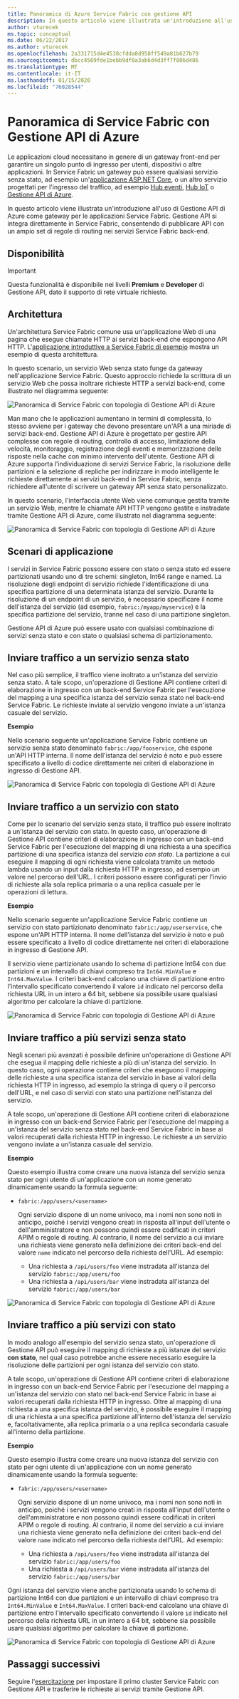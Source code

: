 ```yaml
---
title: Panoramica di Azure Service Fabric con gestione API
description: In questo articolo viene illustrata un'introduzione all'uso di Gestione API di Azure come gateway per le applicazioni Service Fabric.
author: vturecek
ms.topic: conceptual
ms.date: 06/22/2017
ms.author: vturecek
ms.openlocfilehash: 2a331715d4e4538cfdda8d958ff549a81b627b79
ms.sourcegitcommit: dbcc4569fde1bebb9df0a3ab6d4d3ff7f806d486
ms.translationtype: MT
ms.contentlocale: it-IT
ms.lasthandoff: 01/15/2020
ms.locfileid: "76028544"
---
```

# <a name="service-fabric-with-azure-api-management-overview"></a>Panoramica di Service Fabric con Gestione API di Azure

Le applicazioni cloud necessitano in genere di un gateway front-end per garantire un singolo punto di ingresso per utenti, dispositivi o altre applicazioni. In Service Fabric un gateway può essere qualsiasi servizio senza stato, ad esempio un'[applicazione ASP.NET Core](service-fabric-reliable-services-communication-aspnetcore.md), o un altro servizio progettati per l'ingresso del traffico, ad esempio [Hub eventi](https://docs.microsoft.com/azure/event-hubs/), [Hub IoT](https://docs.microsoft.com/azure/iot-hub/) o [Gestione API di Azure](https://docs.microsoft.com/azure/api-management/).

In questo articolo viene illustrata un'introduzione all'uso di Gestione API di Azure come gateway per le applicazioni Service Fabric. Gestione API si integra direttamente in Service Fabric, consentendo di pubblicare API con un ampio set di regole di routing nei servizi Service Fabric back-end.

## <a name="availability"></a>Disponibilità

> [!IMPORTANT]
> Questa funzionalità è disponibile nei livelli **Premium** e **Developer** di Gestione API, dato il supporto di rete virtuale richiesto.

## <a name="architecture"></a>Architettura

Un'architettura Service Fabric comune usa un'applicazione Web di una pagina che esegue chiamate HTTP ai servizi back-end che espongono API HTTP. L'[applicazione introduttive a Service Fabric di esempio](https://github.com/Azure-Samples/service-fabric-dotnet-getting-started) mostra un esempio di questa architettura.

In questo scenario, un servizio Web senza stato funge da gateway nell'applicazione Service Fabric. Questo approccio richiede la scrittura di un servizio Web che possa inoltrare richieste HTTP a servizi back-end, come illustrato nel diagramma seguente:

![Panoramica di Service Fabric con topologia di Gestione API di Azure][sf-web-app-stateless-gateway]

Man mano che le applicazioni aumentano in termini di complessità, lo stesso avviene per i gateway che devono presentare un'API a una miriade di servizi back-end. Gestione API di Azure è progettato per gestire API complesse con regole di routing, controllo di accesso, limitazione della velocità, monitoraggio, registrazione degli eventi e memorizzazione delle risposte nella cache con minimo intervento dell'utente. Gestione API di Azure supporta l'individuazione di servizi Service Fabric, la risoluzione delle partizioni e la selezione di repliche per indirizzare in modo intelligente le richieste direttamente ai servizi back-end in Service Fabric, senza richiedere all'utente di scrivere un gateway API senza stato personalizzato. 

In questo scenario, l'interfaccia utente Web viene comunque gestita tramite un servizio Web, mentre le chiamate API HTTP vengono gestite e instradate tramite Gestione API di Azure, come illustrato nel diagramma seguente:

![Panoramica di Service Fabric con topologia di Gestione API di Azure][sf-apim-web-app]

## <a name="application-scenarios"></a>Scenari di applicazione

I servizi in Service Fabric possono essere con stato o senza stato ed essere partizionati usando uno di tre schemi: singleton, Int64 range e named. La risoluzione degli endpoint di servizio richiede l'identificazione di una specifica partizione di una determinata istanza del servizio. Durante la risoluzione di un endpoint di un servizio, è necessario specificare il nome dell'istanza del servizio (ad esempio, `fabric:/myapp/myservice`) e la specifica partizione del servizio, tranne nel caso di una partizione singleton.

Gestione API di Azure può essere usato con qualsiasi combinazione di servizi senza stato e con stato o qualsiasi schema di partizionamento.

## <a name="send-traffic-to-a-stateless-service"></a>Inviare traffico a un servizio senza stato

Nel caso più semplice, il traffico viene inoltrato a un'istanza del servizio senza stato. A tale scopo, un'operazione di Gestione API contiene criteri di elaborazione in ingresso con un back-end Service Fabric per l'esecuzione del mapping a una specifica istanza del servizio senza stato nel back-end Service Fabric. Le richieste inviate al servizio vengono inviate a un'istanza casuale del servizio.

**Esempio**

Nello scenario seguente un'applicazione Service Fabric contiene un servizio senza stato denominato `fabric:/app/fooservice`, che espone un'API HTTP interna. Il nome dell'istanza del servizio è noto e può essere specificato a livello di codice direttamente nei criteri di elaborazione in ingresso di Gestione API. 

![Panoramica di Service Fabric con topologia di Gestione API di Azure][sf-apim-static-stateless]

## <a name="send-traffic-to-a-stateful-service"></a>Inviare traffico a un servizio con stato

Come per lo scenario del servizio senza stato, il traffico può essere inoltrato a un'istanza del servizio con stato. In questo caso, un'operazione di Gestione API contiene criteri di elaborazione in ingresso con un back-end Service Fabric per l'esecuzione del mapping di una richiesta a una specifica partizione di una specifica istanza del servizio *con stato*. La partizione a cui eseguire il mapping di ogni richiesta viene calcolata tramite un metodo lambda usando un input dalla richiesta HTTP in ingresso, ad esempio un valore nel percorso dell'URL. I criteri possono essere configurati per l'invio di richieste alla sola replica primaria o a una replica casuale per le operazioni di lettura.

**Esempio**

Nello scenario seguente un'applicazione Service Fabric contiene un servizio con stato partizionato denominato `fabric:/app/userservice`, che espone un'API HTTP interna. Il nome dell'istanza del servizio è noto e può essere specificato a livello di codice direttamente nei criteri di elaborazione in ingresso di Gestione API.  

Il servizio viene partizionato usando lo schema di partizione Int64 con due partizioni e un intervallo di chiavi compreso tra `Int64.MinValue` e `Int64.MaxValue`. I criteri back-end calcolano una chiave di partizione entro l'intervallo specificato convertendo il valore `id` indicato nel percorso della richiesta URL in un intero a 64 bit, sebbene sia possibile usare qualsiasi algoritmo per calcolare la chiave di partizione. 

![Panoramica di Service Fabric con topologia di Gestione API di Azure][sf-apim-static-stateful]

## <a name="send-traffic-to-multiple-stateless-services"></a>Inviare traffico a più servizi senza stato

Negli scenari più avanzati è possibile definire un'operazione di Gestione API che esegua il mapping delle richieste a più di un'istanza del servizio. In questo caso, ogni operazione contiene criteri che eseguono il mapping delle richieste a una specifica istanza del servizio in base ai valori della richiesta HTTP in ingresso, ad esempio la stringa di query o il percorso dell'URL, e nel caso di servizi con stato una partizione nell'istanza del servizio.

A tale scopo, un'operazione di Gestione API contiene criteri di elaborazione in ingresso con un back-end Service Fabric per l'esecuzione del mapping a un'istanza del servizio senza stato nel back-end Service Fabric in base ai valori recuperati dalla richiesta HTTP in ingresso. Le richieste a un servizio vengono inviate a un'istanza casuale del servizio.

**Esempio**

Questo esempio illustra come creare una nuova istanza del servizio senza stato per ogni utente di un'applicazione con un nome generato dinamicamente usando la formula seguente:

- `fabric:/app/users/<username>`

  Ogni servizio dispone di un nome univoco, ma i nomi non sono noti in anticipo, poiché i servizi vengono creati in risposta all'input dell'utente o dell'amministratore e non possono quindi essere codificati in criteri APIM o regole di routing. Al contrario, il nome del servizio a cui inviare una richiesta viene generato nella definizione dei criteri back-end del valore `name` indicato nel percorso della richiesta dell'URL. Ad esempio:

  - Una richiesta a `/api/users/foo` viene instradata all'istanza del servizio `fabric:/app/users/foo`
  - Una richiesta a `/api/users/bar` viene instradata all'istanza del servizio `fabric:/app/users/bar`

![Panoramica di Service Fabric con topologia di Gestione API di Azure][sf-apim-dynamic-stateless]

## <a name="send-traffic-to-multiple-stateful-services"></a>Inviare traffico a più servizi con stato

In modo analogo all'esempio del servizio senza stato, un'operazione di Gestione API può eseguire il mapping di richieste a più istanze del servizio **con stato**, nel qual caso potrebbe anche essere necessario eseguire la risoluzione delle partizioni per ogni istanza del servizio con stato.

A tale scopo, un'operazione di Gestione API contiene criteri di elaborazione in ingresso con un back-end Service Fabric per l'esecuzione del mapping a un'istanza del servizio con stato nel back-end Service Fabric in base ai valori recuperati dalla richiesta HTTP in ingresso. Oltre al mapping di una richiesta a una specifica istanza del servizio, è possibile eseguire il mapping di una richiesta a una specifica partizione all'interno dell'istanza del servizio e, facoltativamente, alla replica primaria o a una replica secondaria casuale all'interno della partizione.

**Esempio**

Questo esempio illustra come creare una nuova istanza del servizio con stato per ogni utente di un'applicazione con un nome generato dinamicamente usando la formula seguente:

- `fabric:/app/users/<username>`

  Ogni servizio dispone di un nome univoco, ma i nomi non sono noti in anticipo, poiché i servizi vengono creati in risposta all'input dell'utente o dell'amministratore e non possono quindi essere codificati in criteri APIM o regole di routing. Al contrario, il nome del servizio a cui inviare una richiesta viene generato nella definizione dei criteri back-end del valore `name` indicato nel percorso della richiesta dell'URL. Ad esempio:

  - Una richiesta a `/api/users/foo` viene instradata all'istanza del servizio `fabric:/app/users/foo`
  - Una richiesta a `/api/users/bar` viene instradata all'istanza del servizio `fabric:/app/users/bar`

Ogni istanza del servizio viene anche partizionata usando lo schema di partizione Int64 con due partizioni e un intervallo di chiavi compreso tra `Int64.MinValue` e `Int64.MaxValue`. I criteri back-end calcolano una chiave di partizione entro l'intervallo specificato convertendo il valore `id` indicato nel percorso della richiesta URL in un intero a 64 bit, sebbene sia possibile usare qualsiasi algoritmo per calcolare la chiave di partizione. 

![Panoramica di Service Fabric con topologia di Gestione API di Azure][sf-apim-dynamic-stateful]

## <a name="next-steps"></a>Passaggi successivi

Seguire l'[esercitazione](service-fabric-tutorial-deploy-api-management.md) per impostare il primo cluster Service Fabric con Gestione API e trasferire le richieste ai servizi tramite Gestione API.

<!-- links -->

<!-- pics -->
[sf-apim-web-app]: ./media/service-fabric-api-management-overview/sf-apim-web-app.png
[sf-web-app-stateless-gateway]: ./media/service-fabric-api-management-overview/sf-web-app-stateless-gateway.png
[sf-apim-static-stateless]: ./media/service-fabric-api-management-overview/sf-apim-static-stateless.png
[sf-apim-static-stateful]: ./media/service-fabric-api-management-overview/sf-apim-static-stateful.png
[sf-apim-dynamic-stateless]: ./media/service-fabric-api-management-overview/sf-apim-dynamic-stateless.png
[sf-apim-dynamic-stateful]: ./media/service-fabric-api-management-overview/sf-apim-dynamic-stateful.png
